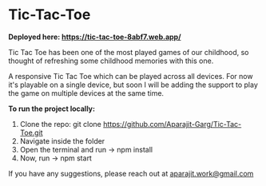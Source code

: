 # Tic-Tac-Toe

**Deployed here: https://tic-tac-toe-8abf7.web.app/**

Tic Tac Toe has been one of the most played games of our childhood, so thought of refreshing some childhood memories with this one.

A responsive Tic Tac Toe which can be played across all devices.
For now it's playable on a single device, but soon I will be adding the support to play
the game on multiple devices at the same time.


**To run the project locally:**
1. Clone the repo: git clone https://github.com/Aparajit-Garg/Tic-Tac-Toe.git
2. Navigate inside the folder
3. Open the terminal and run -> npm install
4. Now, run -> npm start

If you have any suggestions, please reach out at aparajit.work@gmail.com